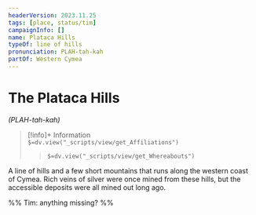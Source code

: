 ```yaml
---
headerVersion: 2023.11.25
tags: [place, status/tim]
campaignInfo: []
name: Plataca Hills
typeOf: line of hills
pronunciation: PLAH-tah-kah
partOf: Western Cymea
---
```

# The Plataca Hills
*(PLAH-tah-kah)*
>[!info]+ Information  
> `$=dv.view("_scripts/view/get_Affiliations")`  
>> `$=dv.view("_scripts/view/get_Whereabouts")`

A line of hills and a few short mountains that runs along the western coast of Cymea. Rich veins of silver were once mined from these hills, but the accessible deposits were all mined out long ago.

%% Tim: anything missing? %%